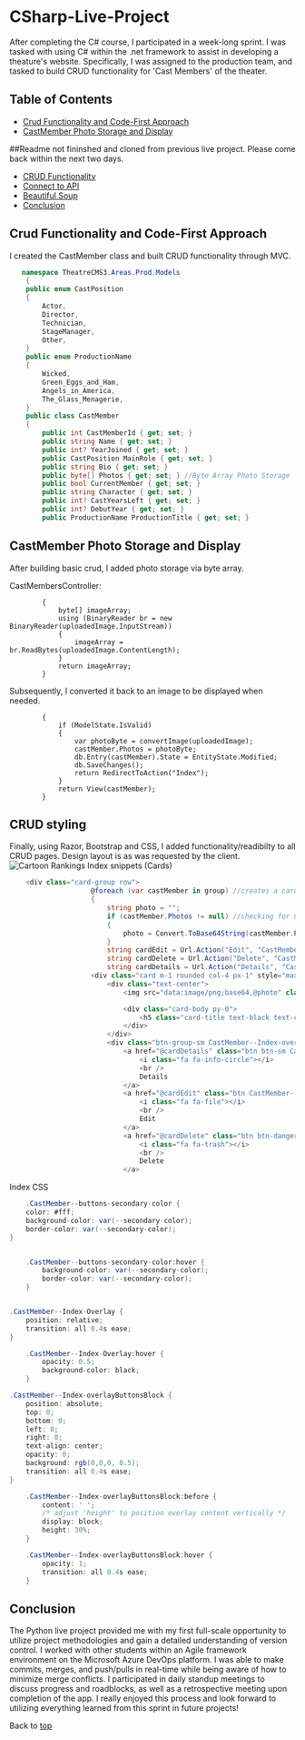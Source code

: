 # CSharp-Live-Project
After completing the C# course, I participated in a week-long sprint. I was tasked with using C# within the .net framework to assist in developing a theature's website. Specifically, I was assigned to the production team, and tasked to build CRUD functionality for 'Cast Members' of the theater. 

## Table of Contents
- [Crud Functionality and Code-First Approach](#Crud-Functionality-and-Code-First-Approach)
- [CastMember Photo Storage and Display](#CastMember-Photo-Storage-and-Display)

##Readme not fininshed and cloned from previous live project. Please come back within the next two days.

- [CRUD Functionality](#CRUD-Functionality)
- [Connect to API](#Connect-to-API)
- [Beautiful Soup](#Beautiful-Soup)
- [Conclusion](#Conclusion)

## Crud Functionality and Code-First Approach
I created the CastMember class and built CRUD functionality through MVC. 
```cs
   namespace TheatreCMS3.Areas.Prod.Models
    {
    public enum CastPosition
    {
        Actor,
        Director,
        Technician,
        StageManager,
        Other,
    }
    public enum ProductionName
    {
        Wicked,
        Green_Eggs_and_Ham,
        Angels_in_America,
        The_Glass_Menagerie,
    }
    public class CastMember
    {
        public int CastMemberId { get; set; }
        public string Name { get; set; }
        public int? YearJoined { get; set; }
        public CastPosition MainRole { get; set; }
        public string Bio { get; set; }
        public byte[] Photos { get; set; } //Byte Array Photo Storage
        public bool CurrentMember { get; set; }
        public string Character { get; set; }
        public int? CastYearsLeft { get; set; }
        public int? DebutYear { get; set; }
        public ProductionName ProductionTitle { get; set; }
```



## CastMember Photo Storage and Display
After building basic crud, I added photo storage via byte array.

CastMembersController:
```public byte[] convertImage(HttpPostedFileBase uploadedImage)
        {
            byte[] imageArray;
            using (BinaryReader br = new BinaryReader(uploadedImage.InputStream))
            {
                imageArray = br.ReadBytes(uploadedImage.ContentLength);
            }
            return imageArray;
        }
```


Subsequently, I converted it back to an image to be displayed when needed.
```public ActionResult Edit([Bind(Include = "CastMemberId,Name,YearJoined,MainRole,Bio,CurrentMember,Character,CastYearLeft,DebutYear,Photos,ProductionTitle")] CastMember castMember, HttpPostedFileBase uploadedImage)
        {
            if (ModelState.IsValid)
            {
                var photoByte = convertImage(uploadedImage);
                castMember.Photos = photoByte;
                db.Entry(castMember).State = EntityState.Modified;
                db.SaveChanges();
                return RedirectToAction("Index");
            }
            return View(castMember);
        }
```

## CRUD styling
Finally, using Razor, Bootstrap and CSS, I added functionality/readibilty to all CRUD pages. Design layout is as was requested by the client.
![Cartoon Rankings](/Images/Rankings_Cartoons.png)
Index snippets (Cards)
```cs
    <div class="card-group row">
                    @foreach (var castMember in group) //creates a card from each model and 'group'(s) them by 'ProductionTitle'
                    {
                        string photo = "";
                        if (castMember.Photos != null) //checking for null
                        {
                            photo = Convert.ToBase64String(castMember.Photos);
                        }
                        string cardEdit = Url.Action("Edit", "CastMembers", new { id = castMember.CastMemberId });
                        string cardDelete = Url.Action("Delete", "CastMembers", new { id = castMember.CastMemberId });
                        string cardDetails = Url.Action("Details", "CastMembers", new { id = castMember.CastMemberId });
                    <div class="card m-1 rounded col-4 px-1" style="max-width:13rem; width: auto;">
                        <div class="text-center">
                            <img src="data:image/png;base64,@photo" class="rounded card-img-top CastMember--Index-Overlay" alt="...">

                            <div class="card-body py-0">
                                <h5 class="card-title text-black text-center pt-1" style="max-width:100%;">@Html.DisplayFor(modelItem => castMember.Name)</h5>
                            </div>
                        </div>
                        <div class="btn-group-sm CastMember--Index-overlayButtonsBlock">
                            <a href="@cardDetails" class="btn btn-sm CastMember--buttons-secondary-color">
                                <i class="fa fa-info-circle"></i>
                                <br />
                                Details
                            </a>
                            <a href="@cardEdit" class="btn CastMember--buttons-secondary-color">
                                <i class="fa fa-file"></i>
                                <br />
                                Edit
                            </a>
                            <a href="@cardDelete" class="btn btn-danger">
                                <i class="fa fa-trash"></i>
                                <br />
                                Delete
                            </a>
```
Index CSS
```cs
    .CastMember--buttons-secondary-color {
    color: #fff;
    background-color: var(--secondary-color);
    border-color: var(--secondary-color);
}


    .CastMember--buttons-secondary-color:hover {
        background-color: var(--secondary-color);
        border-color: var(--secondary-color);
    }


.CastMember--Index-Overlay {
    position: relative;
    transition: all 0.4s ease;
}

    .CastMember--Index-Overlay:hover {
        opacity: 0.5;
        background-color: black;
    }

.CastMember--Index-overlayButtonsBlock {
    position: absolute;
    top: 0;
    bottom: 0;
    left: 0;
    right: 0;
    text-align: center;
    opacity: 0;
    background: rgb(0,0,0, 0.5);
    transition: all 0.4s ease;
}

    .CastMember--Index-overlayButtonsBlock:before {
        content: ' ';
        /* adjust 'height' to position overlay content vertically */
        display: block;
        height: 30%;
    }

    .CastMember--Index-overlayButtonsBlock:hover {
        opacity: 1;
        transition: all 0.4s ease;
    }

```

## Conclusion
The Python live project provided me with my first full-scale opportunity to utilize project methodologies and gain a detailed understanding of version control. I worked with other students within an Agile framework environment on the Microsoft Azure DevOps platform. I was able to make commits, merges, and push/pulls in real-time while being aware of how to minimize merge conflicts. I participated in daily standup meetings to discuss progress and roadblocks, as well as a retrospective meeting upon completion of the app. I really enjoyed this process and look forward to utilizing everything learned from this sprint in future projects!

Back to [top](#CSharp-Live-Project)
